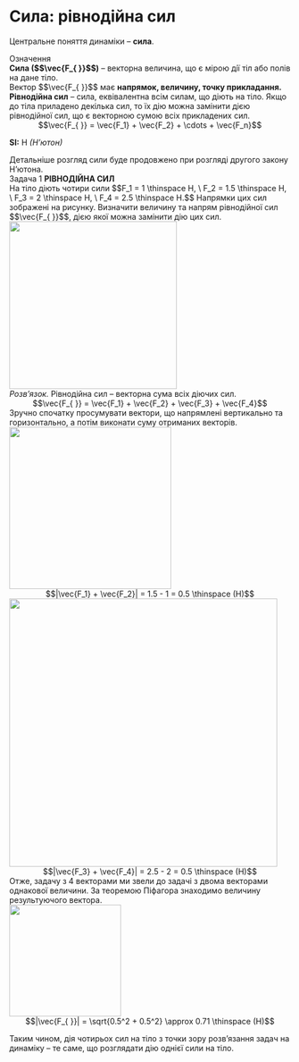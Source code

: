 # Сила: рiвнодiйна сил

Центральне поняття динамiки – <span class="p1"><b>сила</b></span>.

<div class="eoz-wrap">
<span class="eoz">Означення</span>
<div class="eoz-text">
<div class="space"><span class="p1"><b>Сила ($$\vec{F_{ }}$$)</b></span> – векторна величина, що є мiрою дiї тiл або полiв на дане тiло.</div>

<div class="space">Вектор $$\vec{F_{ }}$$ має <b>напрямок, величину, точку прикладання.</b></div>

<div class="space"><b>Рiвнодiйна сил</b> – сила, еквiвалентна всiм силам, що дiють на тiло. Якщо до тiла приладено декiлька сил, то їх дiю можна замiнити дiєю рiвнодiйної сил, що є векторною сумою всiх прикладених сил.</div>

<div class="space" align="center">$$\vec{F_{ }} = \vec{F_1} + \vec{F_2} + \cdots + \vec{F_n}$$</div>

<span class="p1"><b>SI:</b></span> Н <i>(Н’ютон)</i>

</div>
</div>

<div class="space">Детальнiше розгляд сили буде продовжено при розглядi другого закону Н’ютона.</div>

<div class="task-wrap">
<span class="task">Задача 1</span> <b>РIВНОДIЙНА СИЛ</b>
<div class="task-text">
<div class="space">На тiло дiють чотири сили $$F_1 = 1 \thinspace H, \ F_2 = 1.5 \thinspace H, \ F_3 = 2 \thinspace H, \ F_4 = 2.5 \thinspace H.$$ Напрямки цих сил зображенi на рисунку. Визначити величину та напрям рiвнодiйної сил $$\vec{F_{ }}$$, дiєю якої можна замiнити дiю цих сил.</div>

<div class="space"><img class="image" width="300" src="https://rawgit.com/chudaol/ed-era-book-physics/master/images/chapter_4/3.png"></div>

<div class="space"<b><i>Розв’язок.</i></b> Рiвнодiйна сил – векторна сума всiх дiючих сил.</div>

<div class="space" align="center">$$\vec{F_{ }} = \vec{F_1} + \vec{F_2} + \vec{F_3} + \vec{F_4}$$</div>

<div class="space">Зручно спочатку просумувати вектори, що напрямленi вертикально та горизонтально, а потiм виконати суму отриманих векторiв.</div>

<div class="space"><img class="image" width="290" src="https://rawgit.com/chudaol/ed-era-book-physics/master/images/chapter_4/4.png"></div>

<div class="space" align="center">$$|\vec{F_1} + \vec{F_2}| = 1.5 - 1 = 0.5   \thinspace (H)$$</div>

<div class="space"><img class="image" width="480" src="https://rawgit.com/chudaol/ed-era-book-physics/master/images/chapter_4/5.png"></div>

<div class="space" align="center">$$|\vec{F_3} + \vec{F_4}| = 2.5 - 2 = 0.5 \thinspace (H)$$</div>

<div class="space">Отже, задачу з 4 векторами ми звели до задачi з двома векторами однакової величини. За теоремою Пiфагора знаходимо величину результуючого вектора.</div>

<div class="space"><img class="image" width="200" src="https://rawgit.com/chudaol/ed-era-book-physics/master/images/chapter_4/6.png"></div>

<div class="space" align="center">$$|\vec{F_{ }}| = \sqrt{0.5^2 + 0.5^2} \approx 0.71 \thinspace (H)$$</div>

Таким чином, дiя чотирьох сил на тiло з точки зору розв’язання задач на динамiку – те саме, що розглядати дiю однiєї сили на тiло.
</div>
</div>

